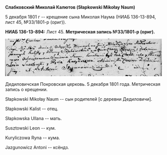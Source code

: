 **Слабковский Миколай Калютов (Słapkowski Mikołay Naum)**

5 декабря 1801 г -- крещение сына Миколая Наума (НИАБ 136-13-894, лист
45, №33/1801-р (ориг)).

**НИАБ 136-13-894:** Лист 45. **Метрическая запись №33/1801-р (ориг).**

![](./media/8e2219db324003adf324893ae6cdb4dae5741900.png)

Дедиловичская Покровская церковь. 5 декабря 1801 года. Метрическая
запись о крещении.

Słapkowski Mikołay Naum -- сын родителей \[с деревни Дедиловичи\].

Słapkowski Kalist -- отец.

Słapkowska Ullana -- мать.

Susztowski Leon -- кум.

Kuryliczowa Ryna -- кума.

Jazgunowicz Antoni -- ксёндз.
